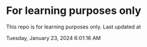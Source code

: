 # For learning purposes only
This repo is for learning purposes only.
Last updated at

Tuesday, January 23, 2024 6:01:16 AM

